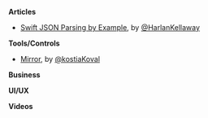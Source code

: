 **Articles**

* [Swift JSON Parsing by Example](http://harlankellaway.com/blog/2015/07/05/swift-json-parsing-by-example/), by [@HarlanKellaway](https://twitter.com/HarlanKellaway)

**Tools/Controls**

* [Mirror](https://github.com/kostiakoval/Mirror), by [@kostiaKoval](https://twitter.com/kostiaKoval)

**Business**

**UI/UX**

**Videos**

